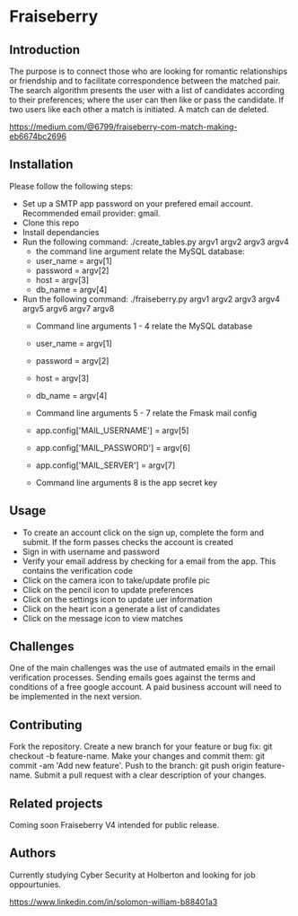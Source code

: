 # Fraiseberry

## Introduction
The purpose is to connect those who are looking for romantic relationships or friendship and to facilitate correspondence between the matched pair. The search algorithm presents the user with a list of candidates according to their preferences; where the user can then like or pass the candidate. If two users like each other a match is initiated. A match can de deleted.

https://medium.com/@6799/fraiseberry-com-match-making-eb6674bc2696

## Installation
Please follow the following steps:
* Set up a SMTP app password on your prefered email account. Recommended email provider: gmail.
* Clone this repo
* Install dependancies
* Run the following command: ./create_tables.py argv1 argv2 argv3 argv4
	* the command line argument relate the MySQL database:
	* user_name = argv[1]
	* password = argv[2]
	* host = argv[3]
	* db_name = argv[4]
* Run the following command: ./fraiseberry.py argv1 argv2 argv3 argv4 argv5 argv6 argv7 argv8
	* Command line arguments 1 - 4 relate the MySQL database
	* user_name = argv[1]
	* password = argv[2]
	* host = argv[3]
	* db_name = argv[4]

	* Command line arguments 5 - 7 relate the Fmask mail config
	* app.config['MAIL_USERNAME'] = argv[5]
	* app.config['MAIL_PASSWORD'] = argv[6]
	* app.config['MAIL_SERVER'] = argv[7]

	* Command line arguments 8 is the app secret key

## Usage

* To create an account click on the sign up, complete the form and submit. If the form passes checks the account is created
* Sign in with username and password
* Verify your email address by checking for a email from the app. This contains the verification code
* Click on the camera icon to take/update profile pic
* Click on the pencil icon to update preferences
* Click on the settings icon to update uer information
* Click on the heart icon a generate a list of candidates
* Click on the message icon to view matches

## Challenges

One of the main challenges was the use of autmated emails in the email verification processes. Sending emails goes against the terms and conditions of a free google account. A paid business account will need to be implemented in the next version.

## Contributing

Fork the repository.
Create a new branch for your feature or bug fix: git checkout -b feature-name.
Make your changes and commit them: git commit -am 'Add new feature'.
Push to the branch: git push origin feature-name.
Submit a pull request with a clear description of your changes.

## Related projects

Coming soon Fraiseberry V4 intended for public release.

## Authors

Currently studying Cyber Security at Holberton and looking for job oppourtunies.

https://www.linkedin.com/in/solomon-william-b88401a3
